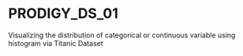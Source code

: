 # PRODIGY_DS_01
Visualizing the distribution of categorical or continuous variable using histogram via Titanic Dataset
